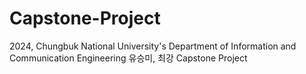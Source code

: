 # Capstone-Project
2024, Chungbuk National University's Department of Information and Communication Engineering 유승미, 최강 Capstone Project
